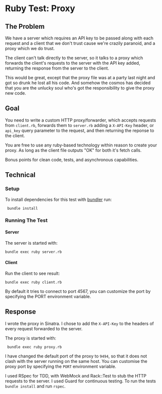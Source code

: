 # Ruby Test: Proxy

## The Problem

We have a server which requires an API key to be passed along with each request
and a client that we don't trust cause we're crazily paranoid, and a proxy
which we do trust.

The client can't talk directly to the server, so it talks to a proxy which
forwards the client's requests to the server with the API key added, returning
the response from the server to the client.

This would be great, except that the proxy file was at a party last night
and got so drunk he lost all his code. And somehow the cosmos has decided that
you are the unlucky soul who's got the responsibility to give the proxy new
code.

## Goal

You need to write a custom HTTP proxy/forwarder, which accepts requests from
`client.rb`, forwards them to `server.rb` adding a `X-API-Key` header, or
`api_key` query parameter to the request, and then returning the reponse to
the client.

You are free to use any ruby-based technology within reason to create your
proxy. As long as the client file outputs "OK" for both it's fetch calls.

Bonus points for clean code, tests, and asynchronous capabilities.

## Technical

### Setup

To install dependencies for this test with
[bundler](https://rubygems.org/gems/bundler) run:

     bundle install

### Running The Test

#### Server

The server is started with:

    bundle exec ruby server.rb

#### Client

Run the client to see result:

    bundle exec ruby client.rb

By default it tries to connect to port 4567, you can customize the port by
specifying the PORT environment variable.

## Response

I wrote the proxy in Sinatra. I chose to add the `X-API-Key` to the headers
of every request forwarded to the server.

The proxy is started with:

     bundle exec ruby proxy.rb
     
I have changed the default port of the proxy to `9494`, so that it does not
clash with the server running on the same host. You can customise the proxy
port by specifying the `PORT` environment variable.

I used RSpec for TDD, with WebMock and Rack::Test to stub the HTTP requests to
the server. I used Guard for continuous testing. To run the tests
`bundle install` and run `rspec`.
